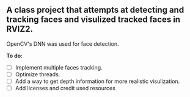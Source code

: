 ## A class project that attempts at detecting and tracking faces and visulized tracked faces in RVIZ2.
OpenCV's DNN was used for face detection.

**To do:** 
- [ ] Implement multiple faces tracking.
- [ ] Optimize threads.
- [ ] Add a way to get depth information for more realistic visulization. 
- [ ] Add licenses and credit used resources
